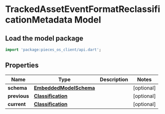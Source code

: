# TrackedAssetEventFormatReclassificationMetadata Model

## Load the model package
```dart
import 'package:pieces_os_client/api.dart';
```

## Properties
Name | Type | Description | Notes
------------ | ------------- | ------------- | -------------
**schema** | [**EmbeddedModelSchema**](EmbeddedModelSchema) |  | [optional] 
**previous** | [**Classification**](Classification) |  | [optional] 
**current** | [**Classification**](Classification) |  | [optional] 




